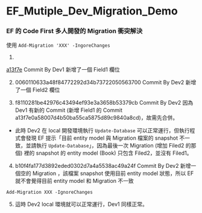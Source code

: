# EF_Mutiple_Dev_Migration_Demo


### EF 的 Code First 多人開發的 Migration 衝突解決
使用 `Add-Migration 'XXX' -IngoreChanges `


1. 
[a13f7e](https://github.com/ChengYiWu/EF_Mutiple_Dev_Migration_Demo/commit/a13f7e0a58007d4b50ba55ca5875d89c9840a8cd) Commit By Dev1 新增了一個 Field1 欄位

2. 0060110633a48f84772292d34b73722050563700 Commit By Dev2 新增了一個 Field2 欄位

3. f8110281be42976c43494ef93e3a3658b53379cb Commit By Dev2 因為 Dev1 有新的 Commit (新增 Field1 的 Commit a13f7e0a58007d4b50ba55ca5875d89c9840a8cd)，故需先合併。
* 此時 Dev2 在 local 開發環境執行 `Update-Database` 可以正常運行，但執行程式會發現 EF 提示「目前 entity model 與 Migration 檔案的 snapshot 不一致，並請執行 `Update-Database`」，因為最後一次 Migration (增加 Filed2 的那個) 裡的 snapshot 的 entity model (Book) 只包含 Filed2，並沒有 Filed1。

4. b10f4fa177d3892eded0302d7a4a5538ac49a24f Commit By Dev2 新增一個空的 Migration ，該檔案 snapshot 使用目前 entity model 狀態，所以 EF 就不會覺得目前 entity model 和 Migration 不一致

  `Add-Migration XXX -IgnoreChanges `

5. 這時 Dev2 local 環境就可以正常運行，Dev1 同樣正常。
